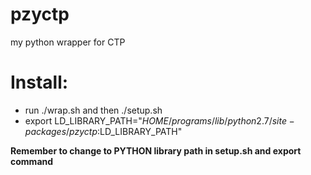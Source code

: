 pzyctp
======

my python wrapper for CTP

Install:
========
* run ./wrap.sh and then ./setup.sh
* export LD_LIBRARY_PATH="$HOME/programs/lib/python2.7/site-packages/pzyctp:$LD_LIBRARY_PATH"

**Remember to change to PYTHON library path in setup.sh and export command**
